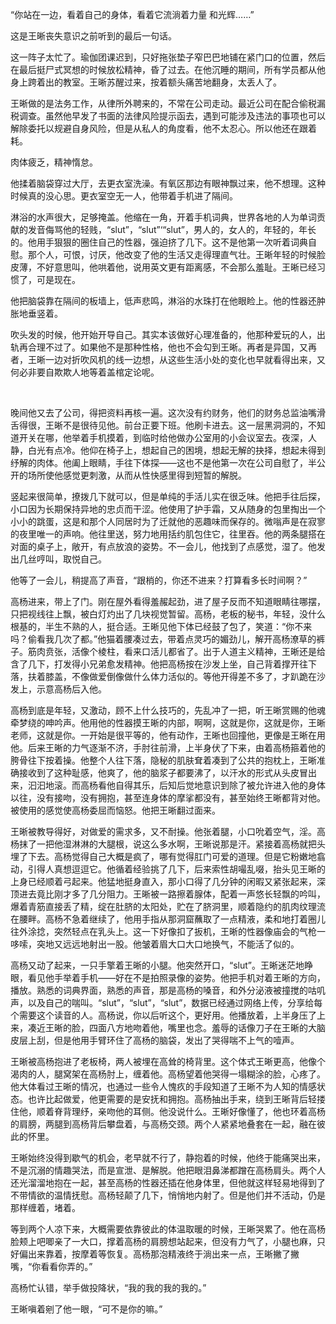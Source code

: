 “你站在一边，看着自己的身体，看着它流淌着力量 和光辉……”

这是王晰丧失意识之前听到的最后一句话。

这一阵子太忙了。瑜伽团课迟到，只好拖张垫子窄巴巴地铺在紧门口的位置，然后在最后挺尸式冥想的时候放松精神，昏了过去。在他沉睡的期间，所有学员都从他身上跨着出的教室。王晰苏醒过来，按着额头痛苦地翻身，太丢人了。

王晰做的是法务工作，从律所外聘来的，不常在公司走动。最近公司在配合偷税漏税调查。虽然他早发了书面的法律风险提示函去，遇到可能涉及违法的事项也可以解除委托以规避自身风险，但是从私人的角度看，他不太忍心。所以他还在跟着耗。

肉体疲乏，精神惰怠。

他揉着脑袋穿过大厅，去更衣室洗澡。有氧区那边有眼神飘过来，他不想理。这种时候真的没心思。更衣室空无一人，他带着手机进了隔间。

淋浴的水声很大，足够掩盖。他缩在一角，开着手机词典，世界各地的人为单词贡献的发音侮骂他的轻贱，“slut”，“slut”‘“slut”，男人的，女人的，年轻的，年长的。他用手狠狠的圈住自己的性器，强迫挤了几下。这不是他第一次听着词典自慰。那个人，可恨，讨厌，他改变了他的生活又走得理直气壮。王晰年轻的时候脸皮薄，不好意思叫，他哄着他，说用英文更有距离感，不会那么羞耻。王晰已经习惯了，可是现在。

他把脑袋靠在隔间的板墙上，低声悲鸣，淋浴的水珠打在他眼睑上。他的性器还肿胀地垂竖着。

吹头发的时候，他开始开导自己。其实本该做好心理准备的，他那种爱玩的人，出轨再合理不过了。如果他不是那种性格，他也不会勾到王晰。再者是异国，又再者，王晰一边对折吹风机的线一边想，从这些生活小处的变化也早就看得出来，又何必非要自欺欺人地等着盖棺定论呢。

<br>

晚间他又去了公司，得把资料再核一遍。这次没有约财务，他们的财务总监油嘴滑舌得很，王晰不是很待见他。前台正要下班。他刷卡进去。这一层黑洞洞的，不知道开关在哪，他举着手机摸着，到临时给他做办公室用的小会议室去。夜深，人静，白光有点冷。他仰在椅子上，想起自己的困境，想起无解的抉择，想起未得到纾解的肉体。他阖上眼睛，手往下体探——这也不是他第一次在公司自慰了，半公开的场所使他感觉更刺激，从而从性快感里得到短暂的解脱。

竖起来很简单，撩拨几下就可以，但是单纯的手活儿实在很乏味。他把手往后探，小口因为长期保持异地的忠贞而干涩。他使用了护手霜，又从随身的包里掏出一个小小的跳蛋，这是和那个人同居时为了迁就他的恶趣味而保存的。微嗡声是在寂寥的夜里唯一的声响。他往里送，努力地用括约肌包住它，往里吞。他的两条腿搭在对面的桌子上，敞开，有点放浪的姿势。不一会儿，他找到了点感觉，湿了。他发出几丝哼叫，取悦自己。

他等了一会儿，稍提高了声音，“跟梢的，你还不进来？打算看多长时间啊？”

高杨进来，带上了门。刚在屋外看得羞赧起劲，进了屋子反而不知道眼睛往哪摆，只把视线往上飘，被白灯灼出了几块视觉暂留。高杨，老板的秘书，年轻，没什么根基的，半生不熟的人，挺合适。王晰见他下体已经鼓了包了，笑道：“你不来吗？偷看我几次了都。”他猫着腰凑过去，带着点灵巧的媚劲儿，解开高杨潦草的裤子。筋肉贲张，活像个棱柱，看来口活儿都省了。出于人道主义精神，王晰还是给含了几下，打发得小兄弟愈发精神。他把高杨按在沙发上坐，自己背着撑开往下落，扶着膝盖，不像做爱倒像做什么体力活似的。等他开得差不多了，才趴跪在沙发上，示意高杨后入他。

高杨到底是年轻，又激动，顾不上什么技巧的，先乱冲了一把，听王晰赏赐的他魂牵梦绕的呻吟声。他用他的性器摸王晰的内部，啊啊，这就是你，这就是你，王晰老师，这就是你。一开始是很平等的，他有动作，王晰也回撞他，更像是王晰在用他。后来王晰的力气逐渐不济，手肘往前滑，上半身伏了下来，由着高杨箍着他的胯骨往下按着操。他整个人往下落，隐秘的肌肤耷着凑到了公共的抱枕上，王晰准确接收到了这种耻感，他爽了，他的脑浆子都要沸了，以汗水的形式从头皮冒出来，汩汩地滚。而高杨看他自得其乐，后知后觉地意识到除了被允许进入他的身体以往，没有接吻，没有拥抱，甚至连身体的摩挲都没有，甚至始终王晰都背对他。被使用的感觉使高杨委屈而恼怒。他把王晰翻过面来。

王晰被教导得好，对做爱的需求多，又不耐操。他张着腿，小口吮着空气，淫。高杨抹了一把他湿淋淋的大腿根，说这么多水啊，王晰说那是汗。紧接着高杨就把头埋了下去。高杨觉得自己大概是疯了，哪有觉得肛门可爱的道理。但是它粉嫩地翕动，引得人真想逗逗它。他循着经验挑了几下，后来索性胡嘬乱啜，抬头见王晰的上身已经顺着弓起来。他猛地挺身直入，那小口得了几分钟的闲暇又紧张起来，深顶进去竟比刚才多了几分阻力。王晰被一路擦着腺体，配着一声悠长轻飘的吟叫，爆着青筋直接丢了精，绽在肚脐的太阳处，贮在了脐洞里，顺着隐约的肌肉纹理流在腰畔。高杨不急着继续了，他用手指从那洞窟蘸取了一点精液，柔和地打着圈儿往外涂捻，突然轻点在乳头上。这一下好像扣了扳机，王晰的性器像庙会的气枪一哆嗦，突地又远远地射出一股。他皱着眉大口大口地换气，不能活了似的。

高杨又动了起来，一只手擎着王晰的小腿。他突然开口，“slut”。王晰迷茫地睁眼，看见他手举着手机——好在不是拍照录像的姿势。他把手机对着王晰的方向，播放。熟悉的词典界面，熟悉的声音，那是高杨的嗓音，和外分泌液被撞搅的咕叽声，以及自己的喘叫。“slut”，“slut”，“slut”，数据已经通过网络上传，分享给每个需要这个读音的人。高杨说，你以后听这个，更好用。他播放着，上半身压了上来，凑近王晰的脸，四面八方地吻着他，嘴里也念。羞辱的话像刀子在王晰的大脑皮层上刮，但是他用手臂环住了高杨的脑袋，发出了哭得喘不上气的噎声。

王晰被高杨抱进了老板椅，两人被埋在高耸的椅背里。这个体式王晰更高，他像个渴肉的人，腿窝架在高杨肘上，缠着他。高杨望着他哭得一塌糊涂的脸，心疼了。他大体看过王晰的情况，也通过一些令人愧疚的手段知道了王晰不为人知的情感状态。也许比起做爱，他更需要的是安抚和拥抱。高杨抽出手来，绕到王晰背后轻搂住他，顺着脊背理纾，亲吻他的耳侧。他没说什么。王晰好像懂了，他也环着高杨的肩膀，两腿到高杨背后攀盘着，与高杨交颈。两个人紧紧地叠套在一起，融在彼此的怀里。

王晰始终没得到歇气的机会，老早就不行了，静抱着的时候，他终于能痛哭出来，不是沉溺的情趣哭法，而是宣泄、是解脱。他把眼泪鼻涕都蹭在高杨肩头。两个人还光溜溜地抱在一起，甚至高杨的性器还插在他身体里，但他就这样轻易地得到了不带情欲的温情抚慰。高杨轻颠了几下，悄悄地内射了。但是他们并不活动，仍是那样缠着，堵着。

等到两个人凉下来，大概需要依靠彼此的体温取暖的时候，王晰哭累了。他在高杨脸颊上吧唧亲了一大口，撑着高杨的肩膀想站起来，但没有力气了，小腿也麻，只好偏出来靠着，按摩着等恢复。高杨那泡精液终于淌出来一点，王晰撇了撇嘴，“你看看你弄的。”

高杨忙认错，举手做投降状，“我的我的我的我的。”

王晰嗔着剜了他一眼，“可不是你的嘛。”
